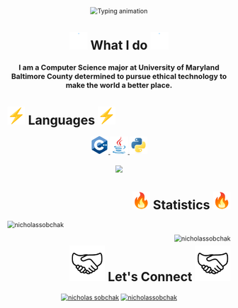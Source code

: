 <p align="center">
  <img src="https://readme-typing-svg.herokuapp.com?font=Fira+Code&weight=700&size=26&duration=3000&pause=10000&center=true&vCenter=true&color=FFFFFF&width=500&lines=Hello%2C+I'm+Nicholas+Sobchak"alt="Typing animation"/>
</p>

<h1 align="center"> <img src="https://github.com/NicholasSobchak/NicholasSobchak/blob/main/1f331.gif" width="40" /> What I do <img src="https://github.com/NicholasSobchak/NicholasSobchak/blob/main/1f331.gif" width="40" />
<h3 align="center">I am a Computer Science major at University of Maryland Baltimore County determined to pursue ethical technology to make the world a better place.</h3>


<h1 align="left"> <img src="https://raw.githubusercontent.com/NicholasSobchak/NicholasSobchak/main/26a1.gif" width="40" /> Languages <img src="https://raw.githubusercontent.com/NicholasSobchak/NicholasSobchak/main/26a1.gif" width="40" /></h1>
<p align="center"> <a href="https://www.w3schools.com/cpp/" target="_blank" rel="noreferrer"> <img src="https://raw.githubusercontent.com/devicons/devicon/master/icons/cplusplus/cplusplus-original.svg" alt="cplusplus" width="40" height="40"/> </a> <a href="https://www.java.com" target="_blank" rel="noreferrer"> <img src="https://raw.githubusercontent.com/devicons/devicon/master/icons/java/java-original.svg" alt="java" width="40" height="40"/> </a> <a href="https://www.python.org" target="_blank" rel="noreferrer"> <img src="https://raw.githubusercontent.com/devicons/devicon/master/icons/python/python-original.svg" alt="python" width="40" height="40"/> </a> </p>

<h3 align="center"> <img src="https://media.giphy.com/media/xT9IgzoKnwFNmISR8I/giphy.gif" width="400"/>


<h1 align="right"> <img src="https://github.com/NicholasSobchak/NicholasSobchak/blob/main/1f525.gif" width="40" /> Statistics <img src="https://github.com/NicholasSobchak/NicholasSobchak/blob/main/1f525.gif" width="40" /></h1>
<p>&nbsp;<img align="left" src="https://github-readme-stats.vercel.app/api?username=nicholassobchak&show_icons=true&theme=dracula&hide_border=true&locale=en" alt="nicholassobchak" /></p>

<p><img align="right" src="https://github-readme-streak-stats.herokuapp.com/?user=nicholassobchak&theme=dark" alt="nicholassobchak" /></p>


<h1 align="right"> <img src="https://github.com/NicholasSobchak/NicholasSobchak/blob/main/1f91d.png" width="80" /> Let's Connect <img src="https://github.com/NicholasSobchak/NicholasSobchak/blob/main/1f91d.png" width="80" /> </h1>
<p align="center">
<a href="https://linkedin.com/in/nicholas sobchak" target="blank"><img align="center" src="https://raw.githubusercontent.com/rahuldkjain/github-profile-readme-generator/master/src/images/icons/Social/linked-in-alt.svg" alt="nicholas sobchak" height="30" width="40" /></a>
<a href="https://www.leetcode.com/nicholassobchak" target="blank"><img align="center" src="https://raw.githubusercontent.com/rahuldkjain/github-profile-readme-generator/master/src/images/icons/Social/leet-code.svg" alt="nicholassobchak" height="30" width="40" /></a>
</p>

